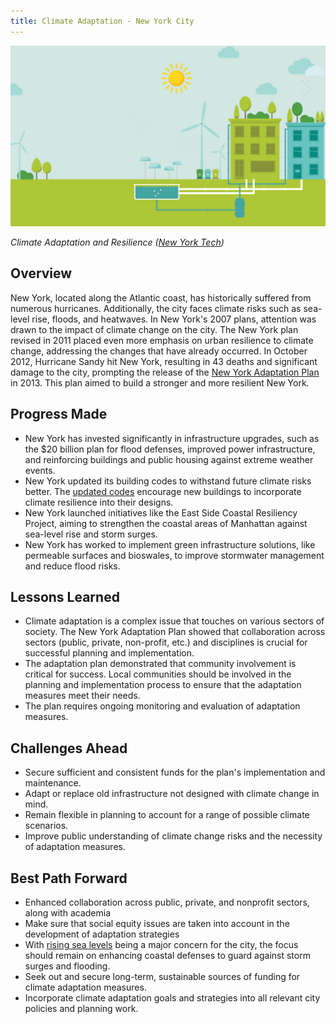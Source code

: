 ```yaml
---
title: Climate Adaptation - New York City
---
```

![](../static/img/climate-adaptation-new-york.jpg)

*Climate Adaptation and Resilience ([New York Tech](https://www.nyit.edu/news/features/2022_energy_conference_climate_adaptation_and_resilience))*

## Overview

New York, located along the Atlantic coast, has historically suffered from numerous hurricanes. Additionally, the city faces climate risks such as sea-level rise, floods, and heatwaves. In New York's 2007 plans, attention was drawn to the impact of climate change on the city. The New York plan revised in 2011 placed even more emphasis on urban resilience to climate change, addressing the changes that have already occurred. In October 2012, Hurricane Sandy hit New York, resulting in 43 deaths and significant damage to the city, prompting the release of the [New York Adaptation Plan](https://climate.cityofnewyork.us/initiatives/adaptnyc/) in 2013. This plan aimed to build a stronger and more resilient New York.

## Progress Made

* New York has invested significantly in infrastructure upgrades, such as the $20 billion plan for flood defenses, improved power infrastructure, and reinforcing buildings and public housing against extreme weather events.
* New York updated its building codes to withstand future climate risks better. The [updated codes](https://www.nyc.gov/site/buildings/codes/2022-construction-codes.page) encourage new buildings to incorporate climate resilience into their designs.
* New York launched initiatives like the East Side Coastal Resiliency Project, aiming to strengthen the coastal areas of Manhattan against sea-level rise and storm surges.
* New York has worked to implement green infrastructure solutions, like permeable surfaces and bioswales, to improve stormwater management and reduce flood risks.

## Lessons Learned

* Climate adaptation is a complex issue that touches on various sectors of society. The New York Adaptation Plan showed that collaboration across sectors (public, private, non-profit, etc.) and disciplines is crucial for successful planning and implementation.
* The adaptation plan demonstrated that community involvement is critical for success. Local communities should be involved in the planning and implementation process to ensure that the adaptation measures meet their needs.
* The plan requires ongoing monitoring and evaluation of adaptation measures.

## Challenges Ahead

* Secure sufficient and consistent funds for the plan's implementation and maintenance.
* Adapt or replace old infrastructure not designed with climate change in mind.
* Remain flexible in planning to account for a range of possible climate scenarios.
* Improve public understanding of climate change risks and the necessity of adaptation measures.

## Best Path Forward

* Enhanced collaboration across public, private, and nonprofit sectors, along with academia
* Make sure that social equity issues are taken into account in the development of adaptation strategies
* With [rising sea levels](https://www.cnn.com/2023/05/23/world/nyc-sinking-sea-level-climate-scn/index.html) being a major concern for the city, the focus should remain on enhancing coastal defenses to guard against storm surges and flooding.
* Seek out and secure long-term, sustainable sources of funding for climate adaptation measures.
* Incorporate climate adaptation goals and strategies into all relevant city policies and planning work.